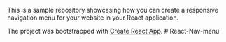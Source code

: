 This is a sample repository showcasing how you can create a responsive navigation menu for your website in your React application.

The project was bootstrapped with [Create React App](https://github.com/facebook/create-react-app).
#   R e a c t - N a v - m e n u  
 
